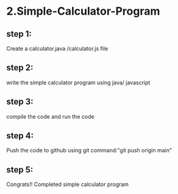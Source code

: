 # 2.Simple-Calculator-Program

## step 1:
Create a calculator.java /calculator.js file

## step 2:
write the simple calculator program using java/ javascript

## step 3:
compile the code and run the code

## step 4:
Push the code to github using git
command:"git push origin main"

## step 5:
Congrats!! Completed simple calculator program
